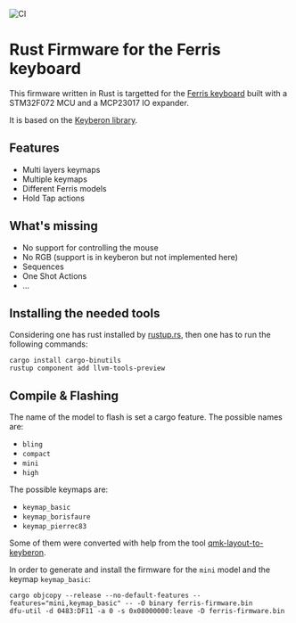 ![CI](https://github.com/borisfaure/ferris-rs/actions/workflows/ci.yml/badge.svg)

# Rust Firmware for the Ferris keyboard

This firmware written in Rust is targetted for the
[Ferris keyboard](https://github.com/pierrechevalier83/ferris) built with a
STM32F072 MCU and a MCP23017 IO expander.

It is based on the [Keyberon library](https://github.com/TeXitoi/keyberon).

## Features

- Multi layers keymaps
- Multiple keymaps
- Different Ferris models
- Hold Tap actions

## What's missing

- No support for controlling the mouse
- No RGB (support is in keyberon but not implemented here)
- Sequences
- One Shot Actions
- ...

## Installing the needed tools

Considering one has rust installed by [rustup.rs](https://rustup.rs), then
one has to run the following commands:

```shell
cargo install cargo-binutils
rustup component add llvm-tools-preview
```

## Compile & Flashing

The name of the model to flash is set a cargo feature. The possible names are:

- `bling`
- `compact`
- `mini`
- `high`

The possible keymaps are:

- `keymap_basic`
- `keymap_borisfaure`
- `keymap_pierrec83`

Some of them were converted with help from the tool
[qmk-layout-to-keyberon](https://github.com/borisfaure/qmk-layout-to-keyberon).


In order to generate and install the firmware for the `mini` model and the
keymap `keymap_basic`:

```shell
cargo objcopy --release --no-default-features --features="mini,keymap_basic" -- -O binary ferris-firmware.bin
dfu-util -d 0483:DF11 -a 0 -s 0x08000000:leave -D ferris-firmware.bin
```
